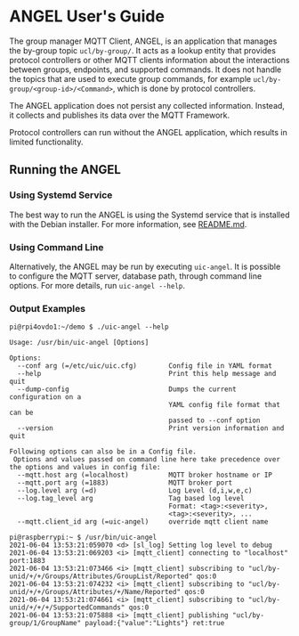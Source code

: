 # ANGEL User's Guide

The group manager MQTT Client, ANGEL, is an application that manages the by-group
topic `ucl/by-group/`. It acts as a lookup entity that provides protocol controllers
 or other MQTT clients information about the interactions between
 groups, endpoints, and supported commands. It does not handle the topics that are
 used to execute group commands, for example
 `ucl/by-group/<group-id>/<Command>`, which is done by protocol controllers.

The ANGEL application does not persist any collected information. Instead, it collects
and publishes its data over the MQTT Framework.

Protocol controllers can run without the ANGEL application, which results in limited
functionality.

## Running the ANGEL

### Using Systemd Service

The best way to run the ANGEL is using the Systemd service that is installed with
the Debian installer. For more information, see [README.md](../../README.md).

### Using Command Line

Alternatively, the ANGEL may be run by executing `uic-angel`. It is possible to
configure the MQTT server, database path, through command line options. For more
details, run `uic-angel --help`.

### Output Examples

```
pi@rpi4ovdo1:~/demo $ ./uic-angel --help

Usage: /usr/bin/uic-angel [Options]

Options:
  --conf arg (=/etc/uic/uic.cfg)        Config file in YAML format
  --help                                Print this help message and quit
  --dump-config                         Dumps the current configuration on a
                                        YAML config file format that can be
                                        passed to --conf option
  --version                             Print version information and quit

Following options can also be in a Config file.
 Options and values passed on command line here take precedence over the options and values in config file:
  --mqtt.host arg (=localhost)          MQTT broker hostname or IP
  --mqtt.port arg (=1883)               MQTT broker port
  --log.level arg (=d)                  Log Level (d,i,w,e,c)
  --log.tag_level arg                   Tag based log level
                                        Format: <tag>:<severity>,
                                        <tag>:<severity>, ...
  --mqtt.client_id arg (=uic-angel)     override mqtt client name
```

```
pi@raspberrypi:~ $ /usr/bin/uic-angel
2021-06-04 13:53:21:059070 <d> [sl_log] Setting log level to debug
2021-06-04 13:53:21:069203 <i> [mqtt_client] connecting to "localhost" port:1883
2021-06-04 13:53:21:073466 <i> [mqtt_client] subscribing to "ucl/by-unid/+/+/Groups/Attributes/GroupList/Reported" qos:0
2021-06-04 13:53:21:074232 <i> [mqtt_client] subscribing to "ucl/by-unid/+/+/Groups/Attributes/+/Name/Reported" qos:0
2021-06-04 13:53:21:074661 <i> [mqtt_client] subscribing to "ucl/by-unid/+/+/+/SupportedCommands" qos:0
2021-06-04 13:53:21:075888 <i> [mqtt_client] publishing "ucl/by-group/1/GroupName" payload:{"value":"Lights"} ret:true

```





